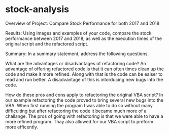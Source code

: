 # stock-analysis

Overview of Project: Compare Stock Performance for both 2017 and 2018


Results: Using images and examples of your code, compare the stock performance between 2017 and 2018, as well as the execution times of the original script and the refactored script.


Summary: In a summary statement, address the following questions.


What are the advantages or disadvantages of refactoring code?
  An advantage of offering refactored code is that it can often times clean up the code and make it more refined.  Along with that is the code can be eaiser to read and run better.  A disadvantage of this is intorducing new bugs into the code.


How do these pros and cons apply to refactoring the original VBA script?
  In our example refactoring the code proved to bring several new bugs into the VBA.  When first running the program I was able to do so without many difficulting but after refactoring the code it became much more of a challange.
  The pros of going with refactoring is that we were able to have a more refined program.  Thay also allowed for our VBA script to preform more efficently.
